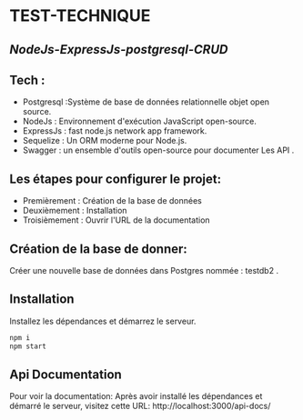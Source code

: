 

# TEST-TECHNIQUE
## _NodeJs-ExpressJs-postgresql-CRUD_
## Tech :
- Postgresql :Système de base de données relationnelle objet open source.
- NodeJs : Environnement d'exécution JavaScript open-source.
- ExpressJs : fast node.js network app framework.
- Sequelize : Un ORM moderne pour Node.js.
- Swagger : un ensemble d'outils open-source pour documenter Les API .

## Les étapes pour configurer le projet:
- Premièrement : Création de la base de données
- Deuxièmement : Installation
- Troisièmement : Ouvrir l'URL de la documentation


## Création de la base de donner:
Créer une nouvelle base de données dans Postgres nommée : testdb2 .

## Installation


Installez les dépendances et démarrez le serveur.
```sh
npm i
npm start
```

## Api Documentation
Pour voir la documentation:
Après avoir installé les dépendances et démarré le serveur, visitez cette URL:
http://localhost:3000/api-docs/


